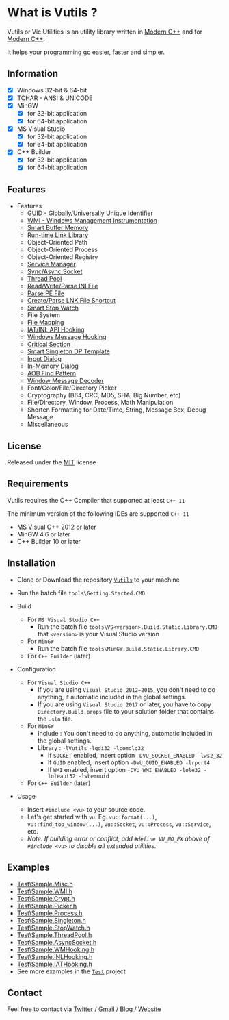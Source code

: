 # What is Vutils ?

Vutils or Vic Utilities is an utility library written in [Modern C++](http://modernescpp.com/index.php/what-is-modern-c) and for [Modern C++](http://modernescpp.com/index.php/what-is-modern-c).

It helps your programming go easier, faster and simpler.

## Information

- [x] Windows 32-bit & 64-bit
- [x] TCHAR - ANSI & UNICODE
- [x] MinGW
  - [x] for 32-bit application
  - [x] for 64-bit application
- [x] MS Visual Studio
  - [x] for 32-bit application
  - [x] for 64-bit application
- [x] C++ Builder
  - [x] for 32-bit application
  - [x] for 64-bit application

## Features

* Features
  * [GUID - Globally/Universally Unique Identifier](<https://en.wikipedia.org/wiki/Universally_unique_identifier>)
  * [WMI - Windows Management Instrumentation](<https://docs.microsoft.com/en-us/windows/win32/wmisdk/wmi-start-page>)
  * [Smart Buffer Memory](<https://www.google.com/search?q=buffer+class>)
  * [Run-time Link Library](<https://docs.microsoft.com/en-us/windows/win32/dlls/using-run-time-dynamic-linking>)
  * Object-Oriented Path
  * Object-Oriented Process
  * Object-Oriented Registry
  * [Service Manager](<https://docs.microsoft.com/en-us/windows-hardware/drivers/gettingstarted/what-is-a-driver->)
  * [Sync/Async Socket](<https://docs.plm.automation.siemens.com/content/pl4x/18.1/T4EA/en_US/Teamcenter_Gateway-Technical_Connectivity_Guide/synchronous_vs_asynchronous.html>)
  * [Thread Pool](<https://en.wikipedia.org/wiki/Thread_pool>)
  * [Read/Write/Parse INI File](<https://en.wikipedia.org/wiki/INI_file>)
  * [Parse PE File](<https://en.wikipedia.org/wiki/Portable_Executable>)
  * [Create/Parse LNK File Shortcut](<https://en.wikipedia.org/wiki/Shortcut_(computing)#Microsoft_Windows>)
  * [Smart Stop Watch](<https://www.google.com/search?q=stopwatch+execution+time>)
  * File System
  * [File Mapping](<https://docs.microsoft.com/en-us/windows/win32/memory/file-mapping>)
  * [IAT/INL API Hooking](<https://en.wikipedia.org/wiki/Hooking>)
  * [Windows Message Hooking](<https://docs.microsoft.com/en-us/windows/win32/winmsg/hooks>)
  * [Critical Section](<https://en.wikipedia.org/wiki/Critical_section>)
  * [Smart Singleton DP Template](<https://en.wikipedia.org/wiki/Singleton_pattern>)
  * [Input Dialog](<https://www.google.com/search?q=input+dialog&source=lnms&tbm=isch>)
  * [In-Memory Dialog](<https://docs.microsoft.com/en-us/cpp/mfc/using-a-dialog-template-in-memory>)
  * [AOB Find Pattern](<https://wiki.cheatengine.org/index.php?title=Tutorials:AOBs>)
  * [Window Message Decoder](<https://wiki.winehq.org/List_Of_Windows_Messages>)
  * Font/Color/File/Directory Picker
  * Cryptography (B64, CRC, MD5, SHA, Big Number, etc)
  * File/Directory, Window, Process, Math Manipulation
  * Shorten Formatting for Date/Time, String, Message Box, Debug Message
  * Miscellaneous

## License

Released under the [MIT](LICENSE.md) license

## Requirements

Vutils requires the C++ Compiler that supported at least `C++ 11`

The minimum version of the following IDEs are supported `C++ 11`

* MS Visual C++ 2012 or later
* MinGW 4.6 or later
* C++ Builder 10 or later

## Installation

* Clone or Download the repository [`Vutils`](<https://github.com/vic4key/Vutils.git>) to your machine

* Run the batch file `tools\Getting.Started.CMD`

* Build
  
  * For `MS Visual Studio C++`
    * Run the batch file `tools\VS<version>.Build.Static.Library.CMD` that `<version>` is your Visual Studio version
  * For `MinGW`
    * Run the batch file `tools\MinGW.Build.Static.Library.CMD`
  * For `C++ Builder` (later)

* Configuration
  
  * For `Visual Studio C++`
    * If you are using `Visual Studio 2012~2015`, you don't need to do anything, it automatic included in the global settings.
    * If you are using `Visual Studio 2017` or later, you have to copy `Directory.Build.props` file to your solution folder that contains the `.sln` file.
  * For `MinGW`
    * Include : You don't need to do anything, automatic included in the global settings.
    * Library : `-lVutils` `-lgdi32 -lcomdlg32`
      * If `SOCKET` enabled, insert option `-DVU_SOCKET_ENABLED -lws2_32`
      * If `GUID` enabled, insert option `-DVU_GUID_ENABLED -lrpcrt4`
      * If `WMI` enabled, insert option `-DVU_WMI_ENABLED -lole32 -loleaut32 -lwbemuuid`
  * For `C++ Builder` (later)

* Usage
  
  * Insert `#include <vu>` to your source code.
  * Let's get started with `vu`. Eg. `vu::format(...)`, `vu::find_top_window(...)`, `vu::Socket`, `vu::Process`, `vu::Service`, etc.
  * *Note: If building error or conflict, add `#define VU_NO_EX` above of `#include <vu>` to disable all extended utilities.*

## Examples

* [Test\Sample.Misc.h](Test/Sample.Misc.h)
* [Test\Sample.WMI.h](Test/Sample.WMI.h)
* [Test\Sample.Crypt.h](Test/Sample.Crypt.h)
* [Test\Sample.Picker.h](Test/Sample.Picker.h)
* [Test\Sample.Process.h](Test/Sample.Process.h)
* [Test\Sample.Singleton.h](Test/Sample.Singleton.h)
* [Test\Sample.StopWatch.h](Test/Sample.StopWatch.h)
* [Test\Sample.ThreadPool.h](Test/Sample.ThreadPool.h)
* [Test\Sample.AsyncSocket.h](https://github.com/vic4key/async-socket-example)
* [Test\Sample.WMHooking.h](Test/Sample.WMHooking.h)
* [Test\Sample.INLHooking.h](Test/Sample.INLHooking.h)
* [Test\Sample.IATHooking.h](Test/Sample.IATHooking.h)
* See more examples in the [`Test`](Test/) project

## Contact

Feel free to contact via [Twitter](https://twitter.com/vic4key) / [Gmail](mailto:vic4key@gmail.com) / [Blog](https://blog.vic.onl/) / [Website](https://vic.onl/)
